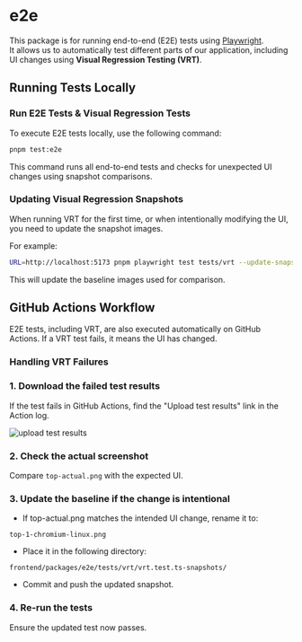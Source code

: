 # e2e

This package is for running end-to-end (E2E) tests using [Playwright](https://playwright.dev/).  
It allows us to automatically test different parts of our application, including UI changes using **Visual Regression Testing (VRT)**.

## Running Tests Locally

### Run E2E Tests &  Visual Regression Tests
To execute E2E tests locally, use the following command:

```bash
pnpm test:e2e
```

This command runs all end-to-end tests and checks for unexpected UI changes using snapshot comparisons.

### Updating Visual Regression Snapshots

When running VRT for the first time, or when intentionally modifying the UI, you need to update the snapshot images.

For example:

```bash
URL=http://localhost:5173 pnpm playwright test tests/vrt --update-snapshots
```

This will update the baseline images used for comparison.

## GitHub Actions Workflow

E2E tests, including VRT, are also executed automatically on GitHub Actions.
If a VRT test fails, it means the UI has changed.

### Handling VRT Failures

### 1. Download the failed test results
If the test fails in GitHub Actions, find the "Upload test results" link in the Action log.

![upload test results](https://github.com/user-attachments/assets/631dc80c-1a34-43a7-bca8-ef833edddd51)

### 2. Check the actual screenshot

Compare ``top-actual.png`` with the expected UI.

### 3. Update the baseline if the change is intentional

- If top-actual.png matches the intended UI change, rename it to:

```
top-1-chromium-linux.png
```

- Place it in the following directory:

```
frontend/packages/e2e/tests/vrt/vrt.test.ts-snapshots/
```

- Commit and push the updated snapshot.



### 4. Re-run the tests

Ensure the updated test now passes.
